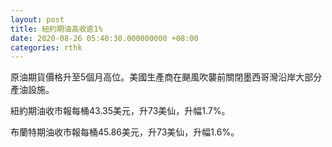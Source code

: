 ```yaml
---
layout: post
title: 紐約期油高收逾1%
date: 2020-08-26 05:40:30.000000000 +08:00
categories: rthk
---
```


原油期貨價格升至5個月高位。美國生產商在颶風吹襲前關閉墨西哥灣沿岸大部分產油設施。

紐約期油收市報每桶43.35美元，升73美仙，升幅1.7%。

布蘭特期油收市報每桶45.86美元，升73美仙，升幅1.6%。
